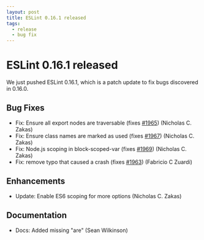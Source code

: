```yaml
---
layout: post
title: ESLint 0.16.1 released
tags:
  - release
  - bug fix
---
```

# ESLint 0.16.1 released

We just pushed ESLint 0.16.1, which is a patch update to fix bugs discovered in 0.16.0.

## Bug Fixes

* Fix: Ensure all export nodes are traversable (fixes [#1965](https://github.com/eslint/eslint/issues/1965)) (Nicholas C. Zakas)
* Fix: Ensure class names are marked as used (fixes [#1967](https://github.com/eslint/eslint/issues/1967)) (Nicholas C. Zakas)
* Fix: Node.js scoping in block-scoped-var (fixes [#1969](https://github.com/eslint/eslint/issues/1969)) (Nicholas C. Zakas)
* Fix: remove typo that caused a crash (fixes [#1963](https://github.com/eslint/eslint/issues/1963)) (Fabricio C Zuardi)

## Enhancements

* Update: Enable ES6 scoping for more options (Nicholas C. Zakas)

## Documentation

* Docs: Added missing "are" (Sean Wilkinson)
